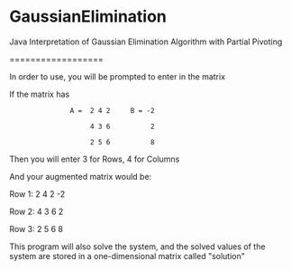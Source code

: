 GaussianElimination
===================

Java Interpretation of Gaussian Elimination Algorithm with Partial Pivoting

==================

In order to use, you will be prompted to enter in the matrix

If the matrix has 

                   A =  2 4 2     B = -2
                     
                        4 3 6          2
                     
                        2 5 6          8

Then you will enter 3 for Rows, 4 for Columns

And your augmented matrix would be:


 Row 1: 2 4 2 -2

 Row 2: 4 3 6  2

 Row 3: 2 5 6  8

This program will also solve the system, and the solved values
of the system are stored in a one-dimensional matrix called "solution"

